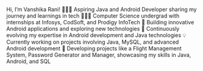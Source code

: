 Hi, I’m Vanshika Rani!
👨🏻‍💻 Aspiring Java and Android Developer sharing my journey and learnings in tech
👨🏻‍🎓 Computer Science undergrad with internships at Infosys, CodSoft, and Prodigy InfoTech
📱 Building innovative Android applications and exploring new technologies
🌟 Continuously evolving my expertise in Android development and Java technologies
💡 Currently working on projects involving Java, MySQL, and advanced Android development
🚀 Developing projects like a Flight Management System, Password Generator and Manager, showcasing my skills in Java, Android, and SQL
